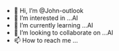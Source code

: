 - 👋 Hi, I’m @John-outlook
- 👀 I’m interested in ...AI
- 🌱 I’m currently learning ...AI
- 💞️ I’m looking to collaborate on ...AI
- 📫 How to reach me ...

<!---
John-outlook/John-outlook is a ✨ special ✨ repository because its `README.md` (this file) appears on your GitHub profile.
You can click the Preview link to take a look at your changes.
--->

